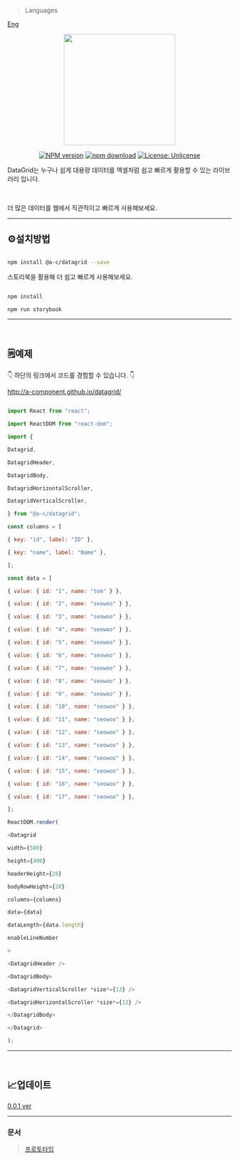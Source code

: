 > Languages

[Eng](https://github.com/a-component/datagrid/blob/master/README.md)

<div align="center">

<img src="https://user-images.githubusercontent.com/62472550/143730838-2ab6f7f8-10be-489a-89e5-3117b08ae860.png" width="250" height="250">

</div>

<div align="center">

[![NPM version][npm-image]][npm-url] [![npm download][download-image]][download-url]
[![License: Unlicense](https://img.shields.io/badge/license-Unlicense-blue.svg)](http://unlicense.org/)

[npm-image]: https://img.shields.io/npm/v/@a-c/datagrid
[npm-url]: https://www.npmjs.com/package/@a-c/datagrid
[download-image]: https://img.shields.io/npm/dw/@a-c/datagrid
[download-url]: https://www.npmjs.com/package/@a-c/datagrid

</div>

DataGrid는 누구나 쉽게 대용량 데이터를 엑셀처럼 쉽고 빠르게 활용할 수 있는 라이브러리 입니다.

<br/>

더 많은 데이터를 웹에서 직관적이고 빠르게 사용해보세요.

<hr />

## **⚙️설치방법**

```bash

npm install @a-c/datagrid --save

```

스토리북을 활용해 더 쉽고 빠르게 사용해보세요.

```bash

npm install

npm run storybook

```

<hr />
<br />

## **🗒예제**

👇 하단의 링크에서 코드를 경험할 수 있습니다. 👇

http://a-component.github.io/datagrid/

```js

import React from "react";

import ReactDOM from "react-dom";

import {

Datagrid,

DatagridHeader,

DatagridBody,

DatagridHorizontalScroller,

DatagridVerticalScroller,

} from "@a-c/datagrid";

const columns = [

{ key: "id", label: "ID" },

{ key: "name", label: "Name" },

];

const data = [

{ value: { id: "1", name: "tom" } },

{ value: { id: "2", name: "seowoo" } },

{ value: { id: "3", name: "seowoo" } },

{ value: { id: "4", name: "seowoo" } },

{ value: { id: "5", name: "seowoo" } },

{ value: { id: "6", name: "seowoo" } },

{ value: { id: "7", name: "seowoo" } },

{ value: { id: "8", name: "seowoo" } },

{ value: { id: "9", name: "seowoo" } },

{ value: { id: "10", name: "seowoo" } },

{ value: { id: "11", name: "seowoo" } },

{ value: { id: "12", name: "seowoo" } },

{ value: { id: "13", name: "seowoo" } },

{ value: { id: "14", name: "seowoo" } },

{ value: { id: "15", name: "seowoo" } },

{ value: { id: "16", name: "seowoo" } },

{ value: { id: "17", name: "seowoo" } },

];

ReactDOM.render(

<Datagrid

width={500}

height={400}

headerHeight={28}

bodyRowHeight={28}

columns={columns}

data={data}

dataLength={data.length}

enableLineNumber

>

<DatagridHeader />

<DatagridBody>

<DatagridVerticalScroller *size*={12} />

<DatagridHorizontalScroller *size*={12} />

</DatagridBody>

</Datagrid>

);

```

<hr />

<br />

## 📈**업데이트**

[0.0.1 ver](https://www.notion.so/Patch-notes-d1f6035d286d4e268bd0515c7869ef39)

<hr />

### 문서

> [프로토타입](*https://medium.com/chequer/react-datagrid-component-%EC%A0%9C%EC%9E%91%EA%B8%B0-with-es6-typescript-4efcbfe1b442*)
